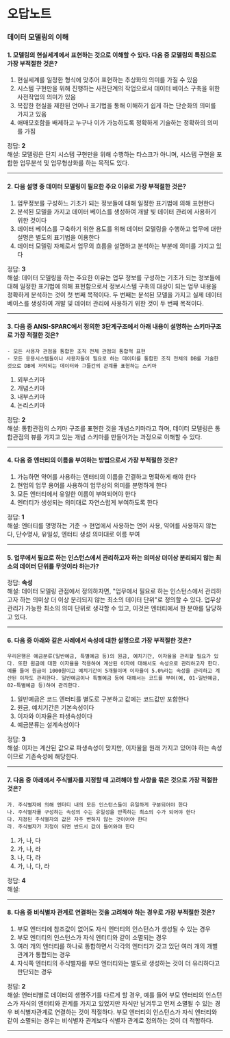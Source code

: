 # 오답노트

### 데이터 모델링의 이해

#### 1. 모델링의 현실세계에서 표현하는 것으로 이해할 수 있다. 다음 중 모델링의 특징으로 가장 부적절한 것은?

1. 현실세계를 일정한 형식에 맞추어 표현하는 추상화의 의미를 가질 수 있음
2. 시스템 구현만을 위해 진행하는 사전단계의 작업으로서 데이터 베이스 구축을 위한 사전작업의 의미가 있음
3. 복잡한 현실을 제한된 언어나 표기법을 통해 이해하기 쉽게 하는 단순화의 의미를 가지고 있음
4. 애매모호함을 배제하고 누구나 이가 가능하도록 정확하게 기술하는 정확하의 의미를 가짐

 <p>
정답: <strong>2</strong>
<br/>
해설: 모델링은 단지 시스템 구현만을 위해 수행하는 타스크가 아니며, 시스템 구현을 포함한 업무분석 및 업무형상화를 하는 목적도 있다.
 </p>

---

#### 2. 다음 설명 중 데이터 모델링이 필요한 주요 이유로 가장 부적절한 것은?

1. 업무정보를 구성하느 기초가 되는 정보들에 대해 일정한 표기법에 의해 표현한다
2. 분석된 모델을 가지고 데이터 베이스를 생성하여 개발 빛 데이터 관리에 사용하기 위한 것이다
3. 데이터 베이스를 구축하기 위한 용도를 위해 데이터 모델링을 수행하고 업무에 대한 설명은 별도의 표기법을 이용한다
4. 데이터 모델링 자체로서 업무의 흐름을 설명하고 분석하는 부분에 의미를 가지고 있다

 <p>
정답: <strong>3</strong>
<br/>
해설: 데이터 모델링을 하는 주요한 이유는 업무 정보를 구성하는 기초가 되는 정보들에 대해 일정한 표기법에 의해 표현함으로서 정보시스템 구축의 대상이 되는 업무 내용을 정확하게 분석하는 것이 첫 번째 목적이다. 두 번째는 분석된 모델을 가지고 실제 데이터 베이스를 생성하여 개발 및 데이터 관리에 사용하기 위한 것이 두 번째 목적이다.

 </p>

---

#### 3. 다음 중 ANSI-SPARC에서 정의한 3단계구조에서 아래 내용이 설명하는 스키마구조로 가장 적절한 것은?

```
- 모든 사용자 관점을 통합한 조직 전체 관점의 통합적 표현
- 모든 응용시스템들이나 사용자들이 필요로 하는 데이터를 통합한 조직 전체의 DB를 기술한 것으로 DB에 저작되는 데이터와 그들간의 관계를 표현하는 스키마
```

1. 외부스키마
2. 개념스키마
3. 내부스키마
4. 논리스키마

 <p>
정답: <strong>2</strong>
<br/>
해설: 통합관점의 스키마 구조를 표현한 것을 개념스키마라고 하며, 데이터 모델링은 통합관점의 뷰를 가지고 있는 개념 스키마를 만들어가는 과정으로 이해할 수 있다.
 </p>

---

#### 4. 다음 중 엔터티의 이름을 부여하는 방법으로서 가장 부적절한 것은?

1. 가능하면 약어를 사용하는 엔터티의 이름을 간결하고 명확하게 해야 한다
2. 현업의 업무 용어를 사용하여 업무상의 의미를 분명하게 한다
3. 모든 엔터티에서 유일한 이름이 부여되어야 한다
4. 엔터티가 생성되는 의미대로 자연스럽게 부여하도록 한다

 <p>
정답: <strong>1</strong>
<br/>
해설: 엔터티를 명명하는 기준 → 현업에서 사용하는 언어 사용, 약어를 사용하지 않는다, 단수명사, 유일성, 엔터티 생성 의미대로 이름 부여
 </p>

---

#### 5. 업무에서 필요로 하는 인스턴스에서 관리하고자 하는 의미상 더이상 분리되지 않는 최소의 데이터 단위를 무엇이라 하는가?

 <p>
정답: <strong>속성</strong>
<br/>
해설: 데이터 모델링 관점에서 정의하자면, "업무에서 필요로 하는 인스턴스에서 관리하고자 하는 의미상 더 이상 분리되지 않는 최소의 데이터 단위"로 정의할 수 있다. 업무상 관리가 가능한 최소의 의미 단위로 생각할 수 있고, 이것은 엔터티에서 한 분야를 담당하고 있다.
 </p>

---

#### 6. 다음 중 아래와 같은 사례에서 속성에 대한 설명으로 가장 부적절한 것은?

```
우리은행은 예금분류(일반예금, 특별예금 등)의 원금, 예치기간, 이자율을 관리할 필요가 있다. 또한 원금에 대한 이자율을 적용하여 계산된 이자에 대해서도 속성으로 관리하고자 한다. 예를 들어 원금이 1000원이고 예치기간이 5개월이며 이자율이 5.0%라는 속성을 관리하고 계산된 이자도 관리한다. 일반예금이나 특별예금 등에 대해서는 코드를 부여(예, 01-일반예금, 02-특별예금 등)하여 관리한다.
```

1. 일반예금은 코드 엔터티를 별도로 구분하고 값에는 코드값만 포함한다
2. 원금, 예치기간은 기본속성이다
3. 이자와 이자율은 파생속성이다
4. 예금분류는 설계속성이다

 <p>
정답: <strong>3</strong>
<br/>
해설: 이자는 계산된 값으로 파생속성이 맞지만, 이자율을 원래 가지고 있어야 하는 속성이므로 기존속성에 해당한다.
 </p>

---

#### 7. 다음 중 아래에서 주식별자를 지정할 때 고려해야 할 사항을 묶은 것으로 가장 적절한 것은?

```
가. 주식별자에 의해 엔터티 내의 모든 인스턴스들이 유일하게 구분되어야 한다
나. 주식별자를 구성하는 속성의 수는 유일성을 만족하는 최소의 수가 되어야 한다
다. 지정된 주식별자의 값은 자주 변하지 않는 것이어야 한다
라. 주식별자가 지정이 되면 반드시 값이 들어와야 한다
```

1. 가, 나, 다
2. 가, 나, 라
3. 나, 다, 라
4. 가, 나, 다, 라

 <p>
정답: <strong>4</strong>
<br/>
해설:
 </p>

---

#### 8. 다음 중 비식별자 관계로 연결하는 것을 고려해야 하는 경우로 가장 부적절한 것은?

1. 부모 엔터티에 참조값이 없어도 자식 엔터티의 인스턴스가 생성될 수 있는 경우
2. 부모 엔터티의 인스턴스가 자식 엔터티와 같이 소멸되는 경우
3. 여러 개의 엔터티를 하나로 통합하면서 각각의 엔터티가 갖고 있던 여러 개의 개별 관계가 통합되는 경우
4. 자식쪽 엔터티의 주식별자를 부모 엔터티와는 별도로 생성하는 것이 더 유리하다고 판단되는 경우

 <p>
정답: <strong>2</strong>
<br/>
해설: 엔터티별로 데이터의 생명주기를 다르게 할 경우, 예를 들어 부모 엔터티의 인스턴스가 자식의 엔터티와 관계를 가지고 있었지만 자식만 남겨두고 먼저 소멸될 수 있는 경우 비식별자관계로 연결하는 것이 적절하다. 부모 엔터티의 인스턴스가 자식 엔터티와 같이 소멸되는 경우는 비식별자 관계보다 식별자 관계로 정의하는 것이 더 적합하다.
 </p>

---
